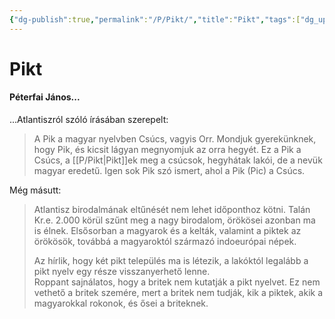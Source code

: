 ```yaml
---
{"dg-publish":true,"permalink":"/P/Pikt/","title":"Pikt","tags":["dg_uploaded"],"created":"2023-10-21T05:06","updated":"2023-10-25T02:06"}
---
```



# Pikt

#### Péterfai János...

...Atlantiszról szóló írásában szerepelt:  
> A Pik a magyar nyelvben Csúcs, vagyis Orr. Mondjuk gyerekünknek, hogy Pik, és kicsit lágyan megnyomjuk az orra hegyét. Ez a Pik a Csúcs, a [[P/Pikt\|Pikt]]ek meg a csúcsok, hegyhátak lakói, de a nevük magyar eredetű. Igen sok Pik szó ismert, ahol a Pik (Pic) a Csúcs.

Még másutt:  
> Atlantisz birodalmának eltűnését nem lehet időponthoz kötni. Talán Kr.e. 2.000 körül szűnt meg a nagy birodalom, örökösei azonban ma is élnek. Elsősorban a magyarok és a kelták, valamint a piktek az örökösök, továbbá a magyaroktól származó indoeurópai népek.  
>
> Az hírlik, hogy két pikt település ma is létezik, a lakóktól legalább a pikt nyelv egy része visszanyerhető lenne.  
> Roppant sajnálatos, hogy a britek nem kutatják a pikt nyelvet. Ez nem vethető a britek szemére, mert a britek nem tudják, kik a piktek, akik a magyarokkal rokonok, és ősei a briteknek.  